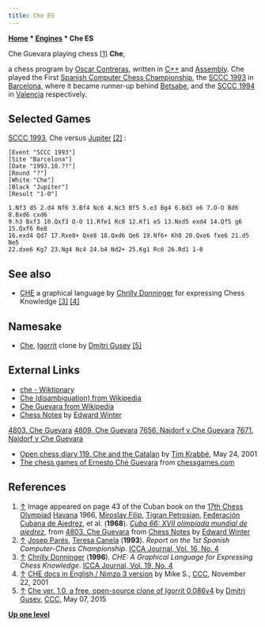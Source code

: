 ```yaml
---
title: Che ES
---
```

**[Home](Home "Home") * [Engines](Engines "Engines") * Che ES**

[](Hhttps://www.chesshistory.com/winter/winter30.html#4803._Che_Guevara "Hhttps://www.chesshistory.com/winter/winter30.html#4803. Che Guevara") Che Guevara playing chess <a id="cite-note-1" href="#cite-ref-1">[1]</a>
**Che**,

a chess program by [Oscar Contreras](index.php?title=Oscar_Contreras&action=edit&redlink=1 "Oscar Contreras (page does not exist)"), written in [C++](Cpp "Cpp") and [Assembly](Assembly "Assembly").
Che played the First [Spanish Computer Chess Championship](Spanish_Computer_Chess_Championship "Spanish Computer Chess Championship"), the [SCCC 1993](SCCC_1993 "SCCC 1993") in [Barcelona](https://en.wikipedia.org/wiki/Barcelona),
where it became runner-up behind [Betsabe](Betsabe "Betsabe"), and the [SCCC 1994](SCCC_1994 "SCCC 1994") in [Valencia](https://en.wikipedia.org/wiki/Valencia) respectively.

## Selected Games

[SCCC 1993](SCCC_1993 "SCCC 1993"), Che versus [Jupiter](Jupiter "Jupiter") <a id="cite-note-2" href="#cite-ref-2">[2]</a> :

```
[Event "SCCC 1993"]
[Site "Barcelona"]
[Date "1993.10.??"]
[Round "?"]
[White "Che"]
[Black "Jupiter"]
[Result "1-0"]

1.Nf3 d5 2.d4 Nf6 3.Bf4 Nc6 4.Nc3 Bf5 5.e3 Bg4 6.Bd3 e6 7.O-O Bd6 8.Bxd6 cxd6 
9.h3 Bxf3 10.Qxf3 O-O 11.Rfe1 Rc8 12.Kf1 e5 13.Nxd5 exd4 14.Qf5 g6 15.Qxf6 Re8 
16.exd4 Qd7 17.Rxe8+ Qxe8 18.Qxd6 Qe6 19.Nf6+ Kh8 20.Qxe6 fxe6 21.d5 Ne5 
22.dxe6 Kg7 23.Ng4 Nc4 24.b4 Nd2+ 25.Kg1 Rc6 26.Rd1 1-0

```

## See also

- [CHE](index.php?title=CHE&action=edit&redlink=1 "CHE (page does not exist)") a graphical language by [Chrilly Donninger](Chrilly_Donninger "Chrilly Donninger") for expressing Chess Knowledge <a id="cite-note-3" href="#cite-ref-3">[3]</a> <a id="cite-note-4" href="#cite-ref-4">[4]</a>

## Namesake

- [Che](Igorrit#Che "Igorrit"), [Igorrit](Igorrit "Igorrit") clone by [Dmitri Gusev](Dmitri_Gusev "Dmitri Gusev") <a id="cite-note-5" href="#cite-ref-5">[5]</a>

## External Links

- [che - Wiktionary](https://en.wiktionary.org/wiki/che)
- [Che (disambiguation) from Wikipedia](https://en.wikipedia.org/wiki/Che_%28disambiguation%29)
- [Che Guevara from Wikipedia](https://en.wikipedia.org/wiki/Che_Guevara)
- [Chess Notes](https://www.chesshistory.com/winter/archives.html) by [Edward Winter](https://en.wikipedia.org/wiki/Edward_Winter_%28chess_historian%29)

[4803. Che Guevara](https://www.chesshistory.com/winter/winter30.html#4803._Che_Guevara)
[4809. Che Guevara](https://www.chesshistory.com/winter/winter30.html#CN_4809)
[7656. Najdorf v Che Guevara](https://www.chesshistory.com/winter/winter94.html#CN_7656)
[7671. Najdorf v Che Guevara](https://www.chesshistory.com/winter/winter94.html#CN_7671)

- [Open chess diary 119. Che and the Catalan](https://timkr.home.xs4all.nl/chess2/diary_6.htm) by [Tim Krabbé](https://en.wikipedia.org/wiki/Tim_Krabb%C3%A9), May 24, 2001
- [The chess games of Ernesto Ché Guevara](https://www.chessgames.com/perl/chessplayer?pid=40280) from [chessgames.com](https://www.chessgames.com/index.html)

## References

1. <a id="cite-ref-1" href="#cite-note-1">↑</a> Image appeared on page 43 of the Cuban book on the [17th Chess Olympiad](https://en.wikipedia.org/wiki/17th_Chess_Olympiad) [Havana](https://en.wikipedia.org/wiki/Havana) 1966, [Miroslav Filip](https://en.wikipedia.org/wiki/Miroslav_Filip), [Tigran Petrosian](https://en.wikipedia.org/wiki/Tigran_Petrosian), [Federación Cubana de Ajedrez](http://www.ajedrezcuba.info/?q=federacion), et al. (**1968**). *[Cuba 66: XVII olimpíada mundial de ajedrez](http://www.worldcat.org/title/cuba-66-xvii-olimpiada-mundial-de-ajedrez/oclc/63433046)*, from [4803. Che Guevara](https://www.chesshistory.com/winter/winter30.html#4803._Che_Guevara) from [Chess Notes](https://www.chesshistory.com/winter/archives.html) by [Edward Winter](https://en.wikipedia.org/wiki/Edward_Winter_%28chess_historian%29)
1. <a id="cite-ref-2" href="#cite-note-2">↑</a> [Josep Parés](Natalia_Par%C3%A9s "Natalia Parés"), [Teresa Canela](Teresa_Canela "Teresa Canela") (**1993**). *Report on the 1st Spanish Computer-Chess Championship*. [ICCA Journal, Vol. 16, No. 4](ICGA_Journal#16_4 "ICGA Journal")
1. <a id="cite-ref-3" href="#cite-note-3">↑</a> [Chrilly Donninger](Chrilly_Donninger "Chrilly Donninger") (**1996**). *CHE: A Graphical Language for Expressing Chess Knowledge*. [ICCA Journal, Vol. 19, No. 4](ICGA_Journal#19_4 "ICGA Journal")
1. <a id="cite-ref-4" href="#cite-note-4">↑</a> [CHE docs in English / Nimzo 3 version](https://www.stmintz.com/ccc/index.php?id=198528) by Mike S., [CCC](CCC "CCC"), November 22, 2001
1. <a id="cite-ref-5" href="#cite-note-5">↑</a> [Che ver. 1.0, a free, open-source clone of Igorrit 0.086v4](http://www.talkchess.com/forum/viewtopic.php?t=56278) by [Dmitri Gusev](Dmitri_Gusev "Dmitri Gusev"), [CCC](CCC "CCC"), May 07, 2015

**[Up one level](Engines "Engines")**

